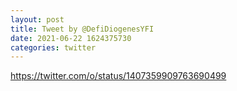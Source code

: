 ```yaml
--- 
layout: post 
title: Tweet by @DefiDiogenesYFI 
date: 2021-06-22 1624375730 
categories: twitter 
--- 
```

https://twitter.com/o/status/1407359909763690499